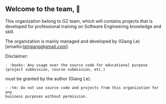 
## Welcome to the team, :wave:

This organization belong to GZ team, which will contains projects that
is developed for professional training on Software Engineering knowledge and
skill. 

The organization is mainly managed and developed by (Giang Le)[emailto:lstrgiang@gmail.com].

Disclaimer: 

    - :books: Any usage over the source code for educational purpose (project submission, course submission, etc.) 
must be granted by the author (Giang Le).

    - :tm: Do not use source code and projects from this organization for any
    business purposes without permission.


